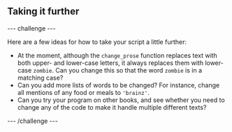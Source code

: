 ## Taking it further

--- challenge ---

Here are a few ideas for how to take your script a little further:
- At the moment, although the `change_prose` function replaces text with both upper- and lower-case letters, it always replaces them with lower-case `zombie`. Can you change this so that the word `zombie` is in a matching case?
- Can you add more lists of words to be changed? For instance, change all mentions of any food or meals to `'brainz'`.
- Can you try your program on other books, and see whether you need to change any of the code to make it handle multiple different texts?

--- /challenge ---


